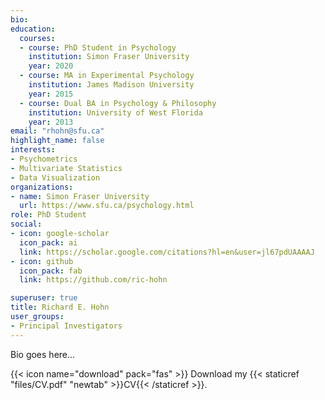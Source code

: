```yaml
---
bio: 
education:
  courses:
  - course: PhD Student in Psychology
    institution: Simon Fraser University
    year: 2020
  - course: MA in Experimental Psychology
    institution: James Madison University
    year: 2015
  - course: Dual BA in Psychology & Philosophy
    institution: University of West Florida
    year: 2013
email: "rhohn@sfu.ca"
highlight_name: false
interests:
- Psychometrics
- Multivariate Statistics
- Data Visualization
organizations:
- name: Simon Fraser University
  url: https://www.sfu.ca/psychology.html
role: PhD Student
social:
- icon: google-scholar
  icon_pack: ai
  link: https://scholar.google.com/citations?hl=en&user=jl67pdUAAAAJ
- icon: github
  icon_pack: fab
  link: https://github.com/ric-hohn

superuser: true
title: Richard E. Hohn
user_groups:
- Principal Investigators
---
```


Bio goes here...

{{< icon name="download" pack="fas" >}} Download my {{< staticref "files/CV.pdf" "newtab" >}}CV{{< /staticref >}}.
